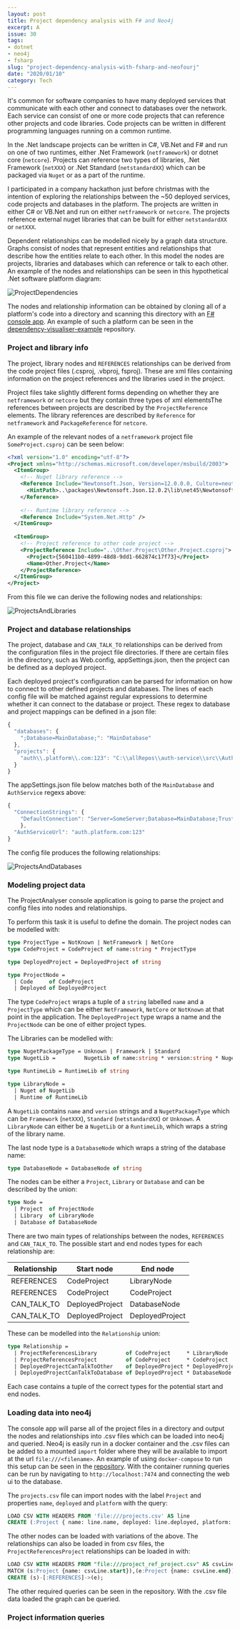 ```yaml
---
layout: post
title: Project dependency analysis with F# and Neo4j
excerpt: A 
issue: 30
tags: 
- dotnet
- neo4j
- fsharp
slug: "project-dependency-analysis-with-fsharp-and-neofourj"
date: "2020/01/10"
category: Tech
---
```


It's common for software companies to have many deployed services that communicate with each other and connect to databases over the network. Each service can consist of one or more code projects that can reference other projects and code libraries. Code projects can be written in different programming languages running on a common runtime.

In the .Net landscape projects can be written in C#, VB.Net and F# and run on one of two runtimes, either .Net Framework (`netframework`) or dotnet core (`netcore`). Projects can reference two types of libraries, .Net Framework (`netXXX`) or .Net Standard (`netstandardXX`) which can be packaged via `Nuget` or as a part of the runtime.

I participated in a company hackathon just before christmas with the intention of exploring the relationships between the ~50 deployed services, code projects and databases in the platform. The projects are written in either C# or VB.Net and run on either `netframework` or `netcore`. The projects reference external nuget libraries that can be built for either `netstandardXX` or `netXXX`. 

Dependent relationships can be modelled nicely by a graph data structure. Graphs consist of nodes that represent entities and relationships that describe how the entities relate to each other. In this model the nodes are projects, libraries and databases which can reference or talk to each other. An example of the nodes and relationships can be seen in this hypothetical .Net software platform diagram:

![ProjectDependencies](DotNetProjects.jpg)

The nodes and relationship information can be obtained by cloning all of a platform's code into a directory and scanning this directory with an [F# console app](https://github.com/chestercodes/dependency-visualiser/tree/master/src/ProjectAnalyser). An example of such a platform can be seen in the [dependency-visualiser-example](https://github.com/chestercodes/dependency-visualiser-example) repository.

### Project and library info

The project, library nodes and `REFERENCES` relationships can be derived from the code project files (.csproj, .vbproj, fsproj). These are xml files containing information on the project references and the libraries used in the project. 

Project files take slightly different forms depending on whether they are `netframework` or `netcore` but they contain three types of xml elementsThe references between projects are described by the  `ProjectReference` elements. The library references are described by `Reference` for `netframework` and `PackageReference` for `netcore`.
  
An example of the relevant nodes of a `netframework` project file `SomeProject.csproj` can be seen below:

``` xml
<?xml version="1.0" encoding="utf-8"?>
<Project xmlns="http://schemas.microsoft.com/developer/msbuild/2003">
  <ItemGroup>
    <!-- Nuget library reference -->
    <Reference Include="Newtonsoft.Json, Version=12.0.0.0, Culture=neutral, PublicKeyToken=30ad4fe6b2a6aeed, processorArchitecture=MSIL">
      <HintPath>..\packages\Newtonsoft.Json.12.0.2\lib\net45\Newtonsoft.Json.dll</HintPath>
    </Reference>
    
    <!-- Runtime library reference -->
    <Reference Include="System.Net.Http" />
  </ItemGroup>
  
  <ItemGroup>
    <!-- Project reference to other code project -->
    <ProjectReference Include="..\Other.Project\Other.Project.csproj">
      <Project>{560411b0-4899-48d8-9dd1-662874c17f73}</Project>
      <Name>Other.Project</Name>
    </ProjectReference>
  </ItemGroup>
</Project>
```

From this file we can derive the following nodes and relationships:

![ProjectsAndLibraries](ProjectsAndLibraries.jpg)


### Project and database relationships

The project, database and `CAN_TALK_TO` relationships can be derived from the configuration files in the project file directories. 
If there are certain files in the directory, such as Web.config, appSettings.json, then the project can be defined as a deployed project. 

Each deployed project's configuration can be parsed for information on how to connect to other defined projects and databases. The lines of each config file will be matched against regular expressions to determine whether it can connect to the database or project. These regex to database and project mappings can be defined in a json file:

``` js
{
  "databases": {
    ";Database=MainDatabase;": "MainDatabase"
  },
  "projects": {
    "auth\\.platform\\.com:123": "C:\\allRepos\\auth-service\\src\\AuthService\\AuthService.csproj"
  }
}
```

The appSettings.json file below matches both of the `MainDatabase` and `AuthService` regexs above:

``` js
{
  "ConnectionStrings": {
    "DefaultConnection": "Server=SomeServer;Database=MainDatabase;Trusted_Connection=True;MultipleActiveResultSets=true"
    },
  "AuthServiceUrl": "auth.platform.com:123"
}
```

The config file produces the following relationships:

![ProjectsAndDatabases](ProjectsAndDatabases.jpg)


### Modeling project data

The ProjectAnalyser console application is going to parse the project and config files into nodes and relationships. 

To perform this task it is useful to define the domain. The project nodes can be modelled with:

``` fsharp
type ProjectType = NotKnown | NetFramework | NetCore
type CodeProject = CodeProject of name:string * ProjectType

type DeployedProject = DeployedProject of string

type ProjectNode = 
  | Code     of CodeProject
  | Deployed of DeployedProject
```

The type `CodeProject` wraps a tuple of a `string` labelled `name` and a `ProjectType` which can be either `NetFramework`, `NetCore` or `NotKnown` at that point in the application. The `DeployedProject` type wraps a name and the `ProjectNode` can be one of either project types.

The Libraries can be modelled with:

``` fsharp
type NugetPackageType = Unknown | Framework | Standard
type NugetLib =         NugetLib of name:string * version:string * NugetPackageType

type RuntimeLib = RuntimeLib of string

type LibraryNode =
  | Nuget of NugetLib
  | Runtime of RuntimeLib
```

A `NugetLib` contains `name` and `version` strings and a `NugetPackageType` which can be `Framework` (`netXXX`), `Standard` (`netstandardXX`) or `Unknown`. A `LibraryNode` can either be a `NugetLib` or a `RuntimeLib`, which wraps a string of the library name.

The last node type is a `DatabaseNode` which wraps a string of the database name:

``` fsharp
type DatabaseNode = DatabaseNode of string
```

The nodes can be either a `Project`, `Library` or `Database` and can be described by the union:

``` fsharp
type Node = 
  | Project  of ProjectNode
  | Library  of LibraryNode
  | Database of DatabaseNode
```

There are two main types of relationships between the nodes, `REFERENCES` and `CAN_TALK_TO`. The possible start and end nodes types for each relationship are:

  Relationship |   Start node       |  End node
  --------     |   ---------        |   --------
  REFERENCES   |  CodeProject       |  LibraryNode
  REFERENCES   |  CodeProject       |  CodeProject
  CAN_TALK_TO  |  DeployedProject   |  DatabaseNode
  CAN_TALK_TO  |  DeployedProject   |  DeployedProject

These can be modelled into the `Relationship` union:

``` fsharp
type Relationship =
  | ProjectReferencesLibrary         of CodeProject     * LibraryNode
  | ProjectReferencesProject         of CodeProject     * CodeProject
  | DeployedProjectCanTalkToOther    of DeployedProject * DeployedProject
  | DeployedProjectCanTalkToDatabase of DeployedProject * DatabaseNode
```

Each case contains a tuple of the correct types for the potential start and end nodes.


### Loading data into neo4j

The console app will parse all of the project files in a directory and output the nodes and relationships into .csv files which can be loaded into neo4j and queried. 
Neo4j is easily run in a docker container and the .csv files can be added to a mounted `import` folder where they will be available to import at the url `file:///<filename>`. An example of using `docker-compose` to run this setup can be seen in the [repository](https://github.com/chestercodes/dependency-visualiser/blob/master/src/Visual/docker-compose.yml). With the container running queries can be run by navigating to `http://localhost:7474` and connecting the web ui to the database.

The `projects.csv` file can import nodes with the label `Project` and properties `name`, `deployed` and `platform` with the query:

``` sql
LOAD CSV WITH HEADERS FROM 'file:///projects.csv' AS line 
CREATE (:Project { name: line.name, deployed: line.deployed, platform: line.platform });
```

The other nodes can be loaded with variations of the above. The relationships can also be loaded in from csv files, the `ProjectReferencesProject` relationships can be loaded in with: 

``` sql
LOAD CSV WITH HEADERS FROM "file:///project_ref_project.csv" AS csvLine
MATCH (s:Project {name: csvLine.start}),(e:Project {name: csvLine.end})
CREATE (s)-[:REFERENCES]->(e);
```

The other required queries can be seen in the repository. With the .csv file data loaded the graph can be queried.

### Project information queries
